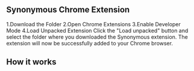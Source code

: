 ## Synonymous Chrome Extension
1.Download the Folder
2.Open Chrome Extensions
3.Enable Developer Mode
4.Load Unpacked Extension
Click the "Load unpacked" button and select the folder where you downloaded the Synonymous extension. The extension will now be successfully added to your Chrome browser.

## How it works
